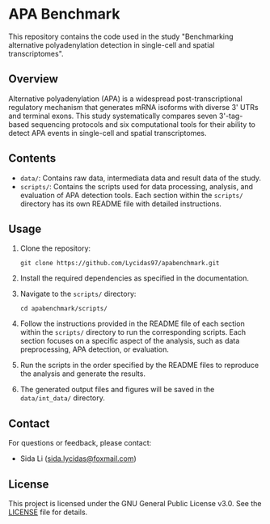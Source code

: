 # APA Benchmark

This repository contains the code used in the study "Benchmarking alternative polyadenylation detection in single-cell and spatial transcriptomes".

## Overview

Alternative polyadenylation (APA) is a widespread post-transcriptional regulatory mechanism that generates mRNA isoforms with diverse 3' UTRs and terminal exons. This study systematically compares seven 3'-tag-based sequencing protocols and six computational tools for their ability to detect APA events in single-cell and spatial transcriptomes.

## Contents

- `data/`: Contains raw data, intermediata data and result data of the study.
- `scripts/`: Contains the scripts used for data processing, analysis, and evaluation of APA detection tools. Each section within the `scripts/` directory has its own README file with detailed instructions.

## Usage

1. Clone the repository:
   ```
   git clone https://github.com/Lycidas97/apabenchmark.git
   ```

2. Install the required dependencies as specified in the documentation.

3. Navigate to the `scripts/` directory:
   ```
   cd apabenchmark/scripts/
   ```

4. Follow the instructions provided in the README file of each section within the `scripts/` directory to run the corresponding scripts. Each section focuses on a specific aspect of the analysis, such as data preprocessing, APA detection, or evaluation.

5. Run the scripts in the order specified by the README files to reproduce the analysis and generate the results.

6. The generated output files and figures will be saved in the `data/int_data/` directory.
## Contact

For questions or feedback, please contact:

- Sida Li (sida.lycidas@foxmail.com)

## License

This project is licensed under the GNU General Public License v3.0. See the [LICENSE](LICENSE) file for details.

